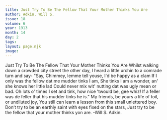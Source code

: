 ```yaml
---
title: Just Try To Be The Fellow That Your Mother Thinks You Are
author: Adkin, Will S.
issue: 18
volume: 6
year: 1913
month: 14
day: 2
tags:
layout: page.njk
image:
---
```

Just Try To Be The Fellow That Your Mother Thinks You Are   Whilst walking down a crowded city street   the other day,   I heard a little urchin to a comrade turn and   say-   "Say, Chimmey, lemme tell youse, I'd be   happy as a clam   If I only was the fellow dat me mudder tinks   I am,   She tinks I am a wonder, an' she knows her   little lad   Could never mix wit' nutting dat was ugly   mean or bad.   Oh lots o' times I set and tink, how nice   'twould be, gee whiz!   If a feller was de feller that his mudder tinks   he is."   My friends, be yours a life of toil, or undiluted joy,   You still can learn a lesson from this small   unlettered boy.   Don’t try to be an earthly saint with eyes fixed on the stars,   Just try to be the fellow that your mother   thinks yon are. -Will S. Adkin.    
